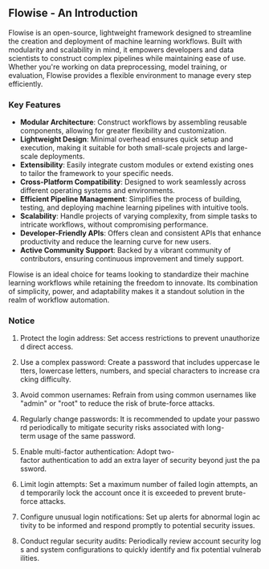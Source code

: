## Flowise - An Introduction

Flowise is an open-source, lightweight framework designed to streamline the creation and deployment of machine learning workflows. Built with modularity and scalability in mind, it empowers developers and data scientists to construct complex pipelines while maintaining ease of use. Whether you're working on data preprocessing, model training, or evaluation, Flowise provides a flexible environment to manage every step efficiently.

### Key Features

- **Modular Architecture**: Construct workflows by assembling reusable components, allowing for greater flexibility and customization.
- **Lightweight Design**: Minimal overhead ensures quick setup and execution, making it suitable for both small-scale projects and large-scale deployments.
- **Extensibility**: Easily integrate custom modules or extend existing ones to tailor the framework to your specific needs.
- **Cross-Platform Compatibility**: Designed to work seamlessly across different operating systems and environments.
- **Efficient Pipeline Management**: Simplifies the process of building, testing, and deploying machine learning pipelines with intuitive tools.
- **Scalability**: Handle projects of varying complexity, from simple tasks to intricate workflows, without compromising performance.
- **Developer-Friendly APIs**: Offers clean and consistent APIs that enhance productivity and reduce the learning curve for new users.
- **Active Community Support**: Backed by a vibrant community of contributors, ensuring continuous improvement and timely support.

Flowise is an ideal choice for teams looking to standardize their machine learning workflows while retaining the freedom to innovate. Its combination of simplicity, power, and adaptability makes it a standout solution in the realm of workflow automation.

### Notice

1.  Protect the login address: Set access restrictions to prevent unauthorized direct access.
    
2.  Use a complex password: Create a password that includes uppercase letters, lowercase letters, numbers, and special characters to increase cracking difficulty.
    
3.  Avoid common usernames: Refrain from using common usernames like "admin" or "root" to reduce the risk of brute-force attacks.
    
4.  Regularly change passwords: It is recommended to update your password periodically to mitigate security risks associated with long-term usage of the same password.
    
5.  Enable multi-factor authentication: Adopt two-factor authentication to add an extra layer of security beyond just the password.
    
6.  Limit login attempts: Set a maximum number of failed login attempts, and temporarily lock the account once it is exceeded to prevent brute-force attacks.
    
7.  Configure unusual login notifications: Set up alerts for abnormal login activity to be informed and respond promptly to potential security issues.
    
8.  Conduct regular security audits: Periodically review account security logs and system configurations to quickly identify and fix potential vulnerabilities.
        